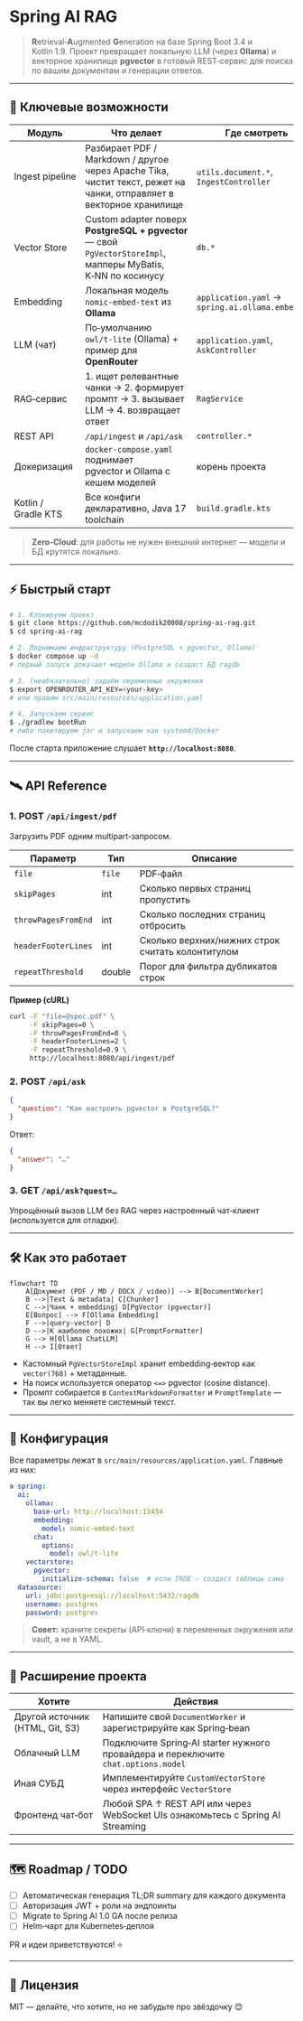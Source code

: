 # Spring AI RAG

> **R**etrieval‑**A**ugmented **G**eneration на базе Spring Boot 3.4 и Kotlin 1.9. Проект превращает локальную LLM (через **Ollama**) и векторное хранилище **pgvector** в готовый REST‑сервис для поиска по вашим документам и генерации ответов.

---

## 🚀 Ключевые возможности

|  Модуль             |  Что делает                                                                                                         |  Где смотреть                                     |
| ------------------- | ------------------------------------------------------------------------------------------------------------------- | ------------------------------------------------- |
| Ingest pipeline     | Разбирает PDF / Markdown / другое через Apache Tika, чистит текст, режет на чанки, отправляет в векторное хранилище | `utils.document.*`, `IngestController`            |
| Vector Store        | Custom adapter поверх **PostgreSQL + pgvector** <br/>— свой `PgVectorStoreImpl`, мапперы MyBatis, K‑NN по косинусу  | `db.*`                                            |
| Embedding           | Локальная модель `nomic‑embed‑text` из **Ollama**                                                                   | `application.yaml` → `spring.ai.ollama.embedding` |
| LLM (чат)           | По‑умолчанию `owl/t‑lite` (Ollama) + пример для **OpenRouter**                                                      | `application.yaml`, `AskController`               |
| RAG‑сервис          | 1. ищет релевантные чанки → 2. формирует промпт → 3. вызывает LLM → 4. возвращает ответ                             | `RagService`                                      |
| REST API            | `/api/ingest` и `/api/ask`                                                                                          | `controller.*`                                    |
| Докеризация         | `docker-compose.yaml` поднимает pgvector и Ollama с кешем моделей                                                   | корень проекта                                    |
| Kotlin / Gradle KTS | Все конфиги декларативно, Java 17 toolchain                                                                         | `build.gradle.kts`                                |

> **Zero‑Cloud**: для работы не нужен внешний интернет — модели и БД крутятся локально.

---

## ⚡️ Быстрый старт

```bash
# 1. Клонируем проект
$ git clone https://github.com/mcdodik20008/spring-ai-rag.git
$ cd spring-ai-rag

# 2. Поднимаем инфраструктуру (PostgreSQL + pgvector, Ollama)
$ docker compose up -d
# первый запуск докачает модели Ollama и создаст БД ragdb

# 3. (необязательно) задаём переменные окружения
$ export OPENROUTER_API_KEY=<your-key>
# или правим src/main/resources/application.yaml

# 4. Запускаем сервис
$ ./gradlew bootRun
# либо пакетируем jar и запускаем как systemd/Docker
```

После старта приложение слушает **`http://localhost:8080`**.

---

## 🛰 API Reference

### 1. POST `/api/ingest/pdf`

Загрузить PDF одним multipart‑запросом.

|  Параметр           | Тип    | Описание                                          |
| ------------------- | ------ | ------------------------------------------------- |
| `file`              | `file` | PDF‑файл                                          |
| `skipPages`         | int    | Сколько первых страниц пропустить                 |
| `throwPagesFromEnd` | int    | Сколько последних страниц отбросить               |
| `headerFooterLines` | int    | Сколько верхних/нижних строк считать колонтитулом |
| `repeatThreshold`   | double | Порог для фильтра дубликатов строк                |

**Пример (cURL)**

```bash
curl -F "file=@spec.pdf" \
     -F skipPages=0 \
     -F throwPagesFromEnd=0 \
     -F headerFooterLines=2 \
     -F repeatThreshold=0.9 \
     http://localhost:8080/api/ingest/pdf
```

### 2. POST `/api/ask`

```json
{
  "question": "Как настроить pgvector в PostgreSQL?"
}
```

Ответ:

```json
{
  "answer": "…"
}
```

### 3. GET `/api/ask?quest=…`

Упрощённый вызов LLM без RAG через настроенный чат‑клиент (используется для отладки).

---

## 🛠 Как это работает

```mermaid
flowchart TD
    A[Документ (PDF / MD / DOCX / video)] --> B[DocumentWorker]
    B -->|Text & metadata| C[Chunker]
    C -->|Чанк + embedding| D[PgVector (pgvector)]
    E[Вопрос] --> F[Ollama Embedding]
    F -->|query‑vector| D
    D -->|K наиболее похожих| G[PromptFormatter]
    G --> H[Ollama ChatLLM]
    H --> I[Ответ]
```

* Кастомный `PgVectorStoreImpl` хранит embedding‑вектор как `vector(768)` + метаданные.
* На поиск используется оператор `<=>` pgvector (cosine distance).
* Промпт собирается в `ContextMarkdownFormatter` и `PromptTemplate` — так вы легко меняете системный текст.

---

## 🔌 Конфигурация

Все параметры лежат в `src/main/resources/application.yaml`. Главные из них:

```yaml
a spring:
  ai:
    ollama:
      base-url: http://localhost:11434
      embedding:
        model: nomic-embed-text
      chat:
        options:
          model: owl/t-lite
    vectorstore:
      pgvector:
        initialize-schema: false  # если TRUE — создаст таблицы сама
  datasource:
    url: jdbc:postgresql://localhost:5432/ragdb
    username: postgres
    password: postgres
```

> **Совет:** храните секреты (API‑ключи) в переменных окружения или vault, а не в YAML.

---

## 🧩 Расширение проекта

|  Хотите                         |  Действия                                                                          |
| ------------------------------- | ---------------------------------------------------------------------------------- |
| Другой источник (HTML, Git, S3) | Напишите свой `DocumentWorker` и зарегистрируйте как Spring‑bean                   |
| Облачный LLM                    | Подключите Spring‑AI starter нужного провайдера и переключите `chat.options.model` |
| Иная СУБД                       | Имплементируйте `CustomVectorStore` через интерфейс `VectorStore`                  |
| Фронтенд чат‑бот                | Любой SPA ↑ REST API или через WebSocket UIs ознакомьтесь с Spring AI Streaming    |

---

## 🗺 Roadmap / TODO

* [ ] Автоматическая генерация TL;DR summary для каждого документа
* [ ] Авторизация JWT + роли на эндпоинты
* [ ] Migrate to Spring AI 1.0 GA после релиза
* [ ] Helm‑чарт для Kubernetes‑деплоя

PR и идеи приветствуются! ⭐️

---

## 📜 Лицензия

MIT — делайте, что хотите, но не забудьте про звёздочку 😊
